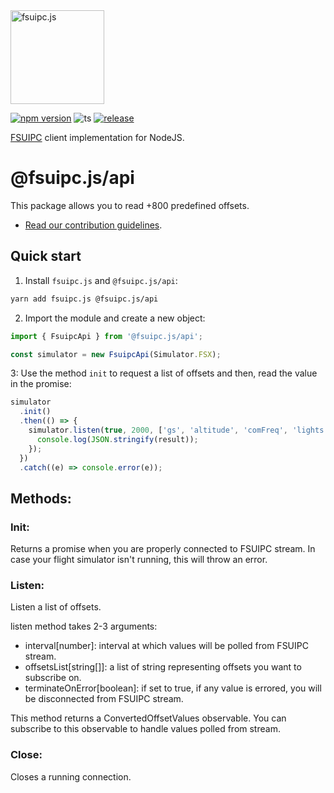 <img src="https://user-images.githubusercontent.com/8359234/184555256-5e6458a4-6e4c-489b-b1a6-bfe2e6dcd15a.png" alt="fsuipc.js" width="150"/> 

[![npm version](https://badge.fury.io/js/@fsuipc.js%2Fapi.svg)](https://badge.fury.io/js/@fsuipc.js%2Fapi)
![ts](https://badgen.net/badge/Built%20With/TypeScript/blue)
[![release](https://github.com/tcavenezuela/fsuipc.js/actions/workflows/release.yml/badge.svg?branch=master)](https://github.com/tcavenezuela/fsuipc.js/actions/workflows/release.yml)

[FSUIPC](http://www.fsuipc.com/) client implementation for NodeJS.

# @fsuipc.js/api

This package allows you to read +800 predefined offsets.

- [Read our contribution guidelines](https://github.com/tcavenezuela/fsuipc.js/blob/master/.github/CONTRIBUTING.md).

## Quick start

1. Install `fsuipc.js` and `@fsuipc.js/api`:

```bash
yarn add fsuipc.js @fsuipc.js/api
```

2. Import the module and create a new object:

```js
import { FsuipcApi } from '@fsuipc.js/api';

const simulator = new FsuipcApi(Simulator.FSX);
```

3: Use the method `init` to request a list of offsets and then, read the value in the promise:

```js
simulator
  .init()
  .then(() => {
    simulator.listen(true, 2000, ['gs', 'altitude', 'comFreq', 'lights']).subscribe((result) => {
      console.log(JSON.stringify(result));
    });
  })
  .catch((e) => console.error(e));
```

## Methods:

### Init:

Returns a promise when you are properly connected to FSUIPC stream. In case your flight simulator isn't running, this will throw an error.

### Listen:

Listen a list of offsets.

listen method takes 2-3 arguments:

- interval[number]: interval at which values will be polled from FSUIPC stream.
- offsetsList[string[]]: a list of string representing offsets you want to subscribe on.
- terminateOnError[boolean]: if set to true, if any value is errored, you will be disconnected from FSUIPC stream.

This method returns a ConvertedOffsetValues observable. You can subscribe to this observable to handle values polled from stream.

### Close:

Closes a running connection.
